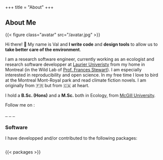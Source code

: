+++
title = "About"
+++

## About Me

{{< figure class="avatar" src="/avatar.jpg" >}}

Hi there! 👋 My name is Val and **I write code** and **design tools** to allow us to **take better care of the environment**.

I am a research software engineer, currently working as an ecologist and research software developper at [Laurier Univeristy](https://www.wlu.ca/) from my home in Montreal (in the Wild Lab of [Prof. Frances Stewart](http://www.stewartresearch.ca/)). I am especially interested in reproducibility and open science. In my free time I love to bird at the Montreal Mont-Royal park and read climate fiction novels. I am originally from 🇫🇷 but from 🇨🇦 at heart. 

I hold a **B.Sc. (Hons)** and a **M.Sc.** both in Ecology, from [McGill University](https://www.mcgill.ca/).

Follow me on :

<a href="https://github.com/vlucet/" style="display:inline;"><i class="fab fa-2x fa-github" aria-hidden="true"></i>&nbsp;&nbsp;</a>
<a href="https://bsky.app/profile/vlucet.bsky.social" style="display:inline;"><i class="fab fa-2x fa-bluesky" aria-hidden="true"></i>&nbsp;&nbsp;</a>
<a href="https://app.thestorygraph.com/profile/vlucet" style="display:inline;"><i class="fas fa-2x fa-book" aria-hidden="true"></i>&nbsp;&nbsp;</a>

### Software

I have developped and/or contributed to the following <i class="fab fa-r-project" aria-hidden="true"></i> packages: 

<span style="display:inline-block; width: 1000px;"></span>

{{< packages >}}

<span style="display:inline-block; width: 1000px;"></span>
